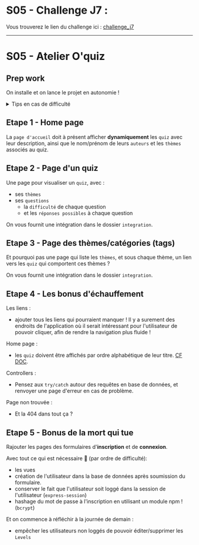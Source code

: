# S05 - Challenge J7 :

Vous trouverez le lien du challenge ici : [challenge_j7](./COURS/challenge_J7.md)

------

# S05 - Atelier O'quiz

## Prep work 

On installe et on lance le projet en autonomie !

<details><summary>
Tips en cas de difficulté
</summary>

Au hasard :
- `npm install`
- `.env` avec les bonnes valeurs 😉
- créer l'user et la BDD `oquiz` si ça n'a pas été fait
- checker les `scripts npm` si besoin

</details>

## Etape 1 - Home page

La `page d'accueil` doit à présent afficher **dynamiquement** les `quiz` avec leur description, ainsi que le nom/prénom de leurs `auteurs` et les `thèmes` associés au quiz.

## Etape 2 - Page d'un quiz

Une page pour visualiser un `quiz`, avec :
- ses `thèmes`
- ses `questions`
  - la `difficulté` de chaque question
  - et les `réponses possibles` à chaque question

On vous fournit une intégration dans le dossier `integration`.

## Etape 3 - Page des thèmes/catégories (tags)

Et pourquoi pas une page qui liste les `thèmes`, et sous chaque thème, un lien vers les `quiz` qui comportent ces thèmes ? 

On vous fournit une intégration dans le dossier `integration`.

## Etape 4 - Les bonus d'échauffement

Les liens : 
- ajouter tous les liens qui pourraient manquer ! Il y a surement des endroits de l'application où il serait intéressant pour l'utilisateur de pouvoir cliquer, afin de rendre la navigation plus fluide ! 

Home page :
- les `quiz` doivent être affichés par ordre alphabétique de leur titre. [CF DOC](https://sequelize.org/docs/v6/core-concepts/model-querying-basics/#ordering).

Controllers : 
- Pensez aux `try/catch` autour des requêtes en base de données, et renvoyer une page d'erreur en cas de problème.

Page non trouvée : 
- Et la 404 dans tout ça ?

## Etape 5 - Bonus de la mort qui tue

Rajouter les pages des formulaires d'**inscription** et de **connexion**. 

Avec tout ce qui est nécessaire 💪 (par ordre de difficulté): 
- les vues
- création de l'utilisateur dans la base de données après soumission du formulaire.
- conserver le fait que l'utilisateur soit loggé dans la session de l'utilisateur (`express-session`)
- hashage du mot de passe à l'inscription en utilisant un module npm ! (`bcrypt`)

Et on commence à réfléchir à la journée de demain : 
- empêcher les utilisateurs non loggés de pouvoir éditer/supprimer les `Levels`
